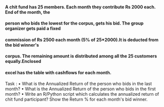 #### A chit fund has 25 members. Each month they contribute Rs 2000 each. End of the month, the
#### person who bids the lowest for the corpus, gets his bid. The group organizer gets paid a fixed
#### commission of Rs 2500 each month (5% of 25*2000).It is deducted from the bid winner's
#### corpus. The remaining amount is distributed among all the 25 customers equally.Enclosed
#### excel has the table with cashflows for each month.

Task :
• What is the Annualized Return of the person who bids in the last month?
• What is the Annualized Return of the person who bids in the first month?
• Write an R/Python script which calculates the annualized return of chit fund participant?
Show the Return % for each month's bid winner.
